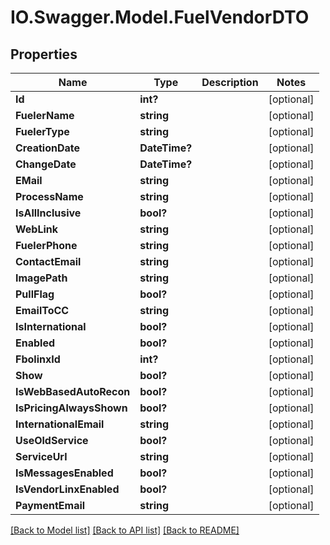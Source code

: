 # IO.Swagger.Model.FuelVendorDTO
## Properties

Name | Type | Description | Notes
------------ | ------------- | ------------- | -------------
**Id** | **int?** |  | [optional] 
**FuelerName** | **string** |  | [optional] 
**FuelerType** | **string** |  | [optional] 
**CreationDate** | **DateTime?** |  | [optional] 
**ChangeDate** | **DateTime?** |  | [optional] 
**EMail** | **string** |  | [optional] 
**ProcessName** | **string** |  | [optional] 
**IsAllInclusive** | **bool?** |  | [optional] 
**WebLink** | **string** |  | [optional] 
**FuelerPhone** | **string** |  | [optional] 
**ContactEmail** | **string** |  | [optional] 
**ImagePath** | **string** |  | [optional] 
**PullFlag** | **bool?** |  | [optional] 
**EmailToCC** | **string** |  | [optional] 
**IsInternational** | **bool?** |  | [optional] 
**Enabled** | **bool?** |  | [optional] 
**FbolinxId** | **int?** |  | [optional] 
**Show** | **bool?** |  | [optional] 
**IsWebBasedAutoRecon** | **bool?** |  | [optional] 
**IsPricingAlwaysShown** | **bool?** |  | [optional] 
**InternationalEmail** | **string** |  | [optional] 
**UseOldService** | **bool?** |  | [optional] 
**ServiceUrl** | **string** |  | [optional] 
**IsMessagesEnabled** | **bool?** |  | [optional] 
**IsVendorLinxEnabled** | **bool?** |  | [optional] 
**PaymentEmail** | **string** |  | [optional] 

[[Back to Model list]](../README.md#documentation-for-models) [[Back to API list]](../README.md#documentation-for-api-endpoints) [[Back to README]](../README.md)

